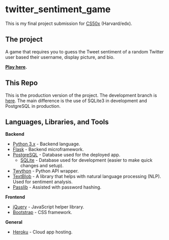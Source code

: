 # twitter_sentiment_game
This is my final project submission for <a href="https://www.edx.org/course/introduction-computer-science-harvardx-cs50x">CS50x</a> (Harvard/edx).

## The project
A game that requires you to guess the Tweet sentiment of a random Twitter user based their username, display picture, and bio.

**<a href="https://goo.gl/UX8Lp2">Play here</a>.**

## This Repo
This is the production version of the project. The development branch is <a href="https://github.com/joshamore/twitter_sentiment_game/tree/master">here</a>. The main difference is the use of SQLite3 in development and PostgreSQL in production.

## Languages, Libraries, and Tools
**Backend**
* <a href="https://www.python.org/download/releases/3.0/">Python 3.x</a> - Backend language.
* <a href="http://flask.pocoo.org/">Flask</a> - Backend microframework.
* <a href="https://www.postgresql.org/">PostgreSQL</a> - Database used for the deployed app.
    * <a href="https://www.sqlite.org/">SQLite</a> - Database used for development (easier to make quick changes and setup).
* <a href="https://twython.readthedocs.io/en/latest/">Twython</a> - Python API wrapper.
* <a href="https://textblob.readthedocs.io/en/dev/">TextBlob</a> - A library that helps with natural language processing (NLP). Used for sentiment analysis.
* <a href="https://passlib.readthedocs.io/en/stable/">Passlib</a> - Assisted with password hashing.

**Frontend**
* <a href="https://jquery.com/">jQuery</a> - JavaScript helper library.
* <a href="https://getbootstrap.com/">Bootstrap</a> - CSS framework.

**General**
* <a href="https://www.heroku.com/">Heroku</a> - Cloud app hosting.